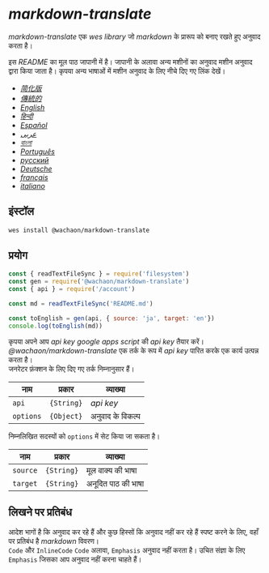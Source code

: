 # _markdown-translate_


_markdown-translate_ एक _wes library_ जो _markdown_ के प्रारूप को बनाए रखते हुए अनुवाद करता है।


इस _README_ का मूल पाठ जापानी में है। जापानी के अलावा अन्य मशीनों का अनुवाद मशीन अनुवाद द्वारा किया जाता है। कृपया अन्य भाषाओं में मशीन अनुवाद के लिए नीचे दिए गए लिंक देखें।


+  [*简化版*](https://github.com/wachaon/markdown-translate/blob/master/docs/README.zh-CN.md)
+  [*傳統的*](https://github.com/wachaon/markdown-translate/blob/master/docs/README.zh-TW.md)
+  [*English*](https://github.com/wachaon/markdown-translate/blob/master/docs/README.en.md)
+  [*हिन्दी*](https://github.com/wachaon/markdown-translate/blob/master/docs/README.hi.md)
+  [*Español*](https://github.com/wachaon/markdown-translate/blob/master/docs/README.es.md)
+  [*عربى*](https://github.com/wachaon/markdown-translate/blob/master/docs/README.ar.md)
+  [*বাংলা*](https://github.com/wachaon/markdown-translate/blob/master/docs/README.bn.md)
+  [*Português*](https://github.com/wachaon/markdown-translate/blob/master/docs/README.pt.md)
+  [*русский*](https://github.com/wachaon/markdown-translate/blob/master/docs/README.ru.md)
+  [*Deutsche*](https://github.com/wachaon/markdown-translate/blob/master/docs/README.de.md)
+  [*français*](https://github.com/wachaon/markdown-translate/blob/master/docs/README.fr.md)
+  [*italiano*](https://github.com/wachaon/markdown-translate/blob/master/docs/README.it.md)


## इंस्टॉल


```sh
wes install @wachaon/markdown-translate
```


## प्रयोग


```javascript
const { readTextFileSync } = require('filesystem')
const gen = require('@wachaon/markdown-translate')
const { api } = require('/account')

const md = readTextFileSync('README.md')

const toEnglish = gen(api, { source: 'ja', target: 'en'})
console.log(toEnglish(md))
```


कृपया अपने आप _api key_ _google apps script_ की _api key_ तैयार करें।  
_@wachaon/markdown-translate_ एक तर्क के रूप में _api key_ पारित करके एक कार्य उत्पन्न करता है।  
जनरेटर फ़ंक्शन के लिए दिए गए तर्क निम्नानुसार हैं।


| नाम       | प्रकार     | व्याख्या         |
| --------- | ---------- | ---------------- |
| `api`     | `{String}` | _api key_        |
| `options` | `{Object}` | अनुवाद के विकल्प |


निम्नलिखित सदस्यों को `options` में सेट किया जा सकता है।


| नाम      | प्रकार     | व्याख्या           |
| -------- | ---------- | ------------------ |
| `source` | `{String}` | मूल वाक्य की भाषा  |
| `target` | `{String}` | अनूदित पाठ की भाषा |


## लिखने पर प्रतिबंध


आदेश भागों है कि अनुवाद कर रहे हैं और कुछ हिस्सों कि अनुवाद नहीं कर रहे हैं स्पष्ट करने के लिए, वहाँ पर प्रतिबंध है _markdown_ विवरण।  
`Code` और `InlineCode` `Code` अलावा, `Emphasis` अनुवाद नहीं करता है। उचित संज्ञा के लिए `Emphasis` जिसका आप अनुवाद नहीं करना चाहते हैं।

